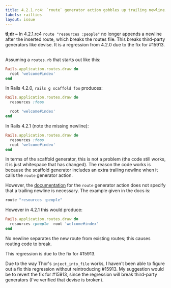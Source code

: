 ```yaml
---
title: 4.2.1.rc4: `route` generator action gobbles up trailing newline, breaks 3rd-party generators
labels: railties
layout: issue
---
```


**tl;dr –** In 4.2.1.rc4 `route "resources :people"` no longer appends a newline after the inserted route, which breaks the routes file. This breaks third-party generators like devise. It is a regression from 4.2.0 due to the fix for #15913.
## 

Assuming a `routes.rb` that starts out like this:

``` ruby
Rails.application.routes.draw do
  root 'welcome#index'
end
```

In Rails 4.2.0, `rails g scaffold foo` produces:

``` ruby
Rails.application.routes.draw do
  resources :foos

  root 'welcome#index'
end
```

In Rails 4.2.1 (note the missing newline):

``` ruby
Rails.application.routes.draw do
  resources :foos
  root 'welcome#index'
end
```

In terms of the scaffold generator, this is not a problem (the code still works, it is just whitespace that has changed). The reason the code works is because the scaffold generator includes an extra trailing newline when it calls the `route` generator action.

However, the [documentation](http://guides.rubyonrails.org/generators.html#route) for the `route` generator action does not specify that a trailing newline is necessary. The example given in the docs is:

``` ruby
route "resources :people"
```

However in 4.2.1 this would produce:

``` ruby
Rails.application.routes.draw do
  resources :people  root 'welcome#index'
end
```

No newline separates the new route from existing routes; this causes routing code to break.

This regression is due to the fix for #15913.

Due to the way Thor's `inject_into_file` works, I haven't been able to figure out a fix this regression without reintroducing #15913. My suggestion would be to revert the fix for #15913, since the regression will break third-party generators (I've verified that devise is broken).

